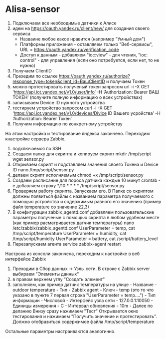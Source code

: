 # Alisa-sensor

1) Подключаем все необходимые датчики к Алисе
2) идем на https://oauth.yandex.ru/client/new/ для создания своего сервиса
    - Назваине любое какое нравится (например "Умный дом")
    - Платформы приложения - оставляяем только "Веб-сервисы", URL = https://oauth.yandex.ru/verification_code
    - Доступ к данным - добавляем "ioc:view" - для чтения, "ioc: control" - для управления (если оно потребуется, если нет, то не нужно)
3) Получаем ClientID
4) Прехедим по ссылке https://oauth.yandex.ru/authorize?response_type=token&client_id=ВашClientID и получаем Токен
5) можно протестировать полученый токен запросом url -i -X GET ‘https://api.iot.yandex.net/v1.0/user/info’ -H ‘Authorization: Bearer ВАШ ТОКЕН’ (получите полную информацию о всех устройствах)
6) записываем Device ID нужного устройства
7) тестируем устройство запросом curl -i -X GET ‘https://api.iot.yandex.net/v1.0/devices/Divice ID Вашего усройства’ -H ‘Authorization: Bearer Токен’
8) Получим информацию по конкретному устройству

На этом настройка и тестирование яндекса закончено.
Переходим кнастройке сервера Zabbix.

1) подключаемся по SSH
2) Создаем папку для скрипта и копируем скрипт
    mkdir /tmp/script
    wget sensor.py
3) Открываем скрипт и подставляем значения своего Токена и Device ID
    nano /tmp/script/sensor.py
4) делаем скрипт исполняемым
    chmod +x /tmp/script/sensor.py
5) Создаем расписание для пороса датчика каждые 10 минут
    crontab -e
    добавляем строку */10 * * * * /tmp/script/sensor.py
6) Проверяем работу скрипта. Запускаем его. В Папке со скриптом должны появиться файлы с названием параметра получаемого с помощью устройства и содержимым равного его значению (пример файл temperature со значение 22,3)
7) В конфигурации zabbix_agentd.conf добавляем пользовательские параметры полученые с помощью скрипта в любом удобном месте (как пример расматривается датчик температуры)
   nano /etc/zabbix/zabbix_agentd.conf
    UserParameter = temp, cat /tmp/script/temperature
    UserParameter = humidity, cat /tmp/script/humidity
    UserParameter = battery, cat /script/battery_level
8) Перезапускаем агента
    service zabbix-agent restart

Настрока из консоли закончена, переходим к настройке в веб интерфейсе Zabbix

1) Преходим в Сбор данных -> Узлы сети. В строке с Zabbix server выбираем "Элементы данных"
2) в правом верхнем углу "Создать элемент"
3) заполняем, как пример датчик температуры на улице
       - Название - outdoor temperature
       - Тип - Zabbix agent
       - Ключ - temp (это то что указано в пункте 7 первая строка "UserParameter = temp....")
       - Тип информации - Числовой
       - Интерфейс узла сети - 127.0.0.1:10050
       - Единицы измерения - С
       - Интервал обновления - 10m
       - Далее по деланию
    Внизу сразу нажимаем "Тест"
    Открывается окно тестирования и нажимаем "Получить значение и протестировать". Должно отобразиться содержимое файла /tmp/script/temperature

Остальные параметры настраиваются аналогично.
